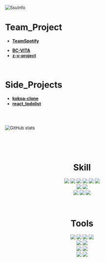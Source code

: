 ![SsuInfo](https://capsule-render.vercel.app/api?type=blur&height=300&color=gradient&text=Ssu의Project들&strokeWidth=2&section=footer&reversal=true&fontAlign=50&stroke=E0E0E0&fontSize=55&textBg=false)

# Team_Project

- [**TeamSpotify**](https://github.com/Ori0li/TeamSpotify)

<!-- - [**Studying Timer**](https://github.com/asom0160/team_portpolio) -->

<!-- - [**Pokemon**](https://github.com/asom0160/pokemon_JS_TeamProject) -->

- [**BC-VITA**](https://github.com/BC-VITA)
- [**z-v-project**](https://github.com/WAT-Bast/z-v-project)

<!-- - [**BCU_mentos**](https://github.com/KImSuim/BCU_mentos)

- [**BCU_Major_Website**](https://github.com/KImSuim/BCU_Major_Website) -->

  <br/>

# Side_Projects

<!-- - [**indiaPortfolio**](https://github.com/KImSuim/indiaPortfolio) -->

- [**kokoa-clone**](https://github.com/KImSuim/kokoa-clone)
- [**react_todolist**](https://github.com/KImSuim/react_todolist)

<!-- - [**GoogleCloneCoding**](https://github.com/KImSuim/GoogleCloneCoding) -->

<br>
<br>

![GitHub stats](https://github-readme-stats.vercel.app/api?username=KImSuim&show_icons=true&theme=dracula&count_private=true&cache_seconds=1800)

<br>
<br>
<br>

<!-- https://github.com/danmadeira/simple-icon-badges -->

<div align="center"> 
  
# Skill

<img src="https://img.shields.io/badge/html5-%23E34F26.svg?&style=for-the-badge&logo=html5&logoColor=white" />
<img src="https://img.shields.io/badge/css3-%231572B6.svg?&style=for-the-badge&logo=css3&logoColor=white" />
<img src="https://img.shields.io/badge/javascript-%23F7DF1E.svg?&style=for-the-badge&logo=javascript&logoColor=black" />
<img src="https://img.shields.io/badge/typescript-%233178C6.svg?&style=for-the-badge&logo=typescript&logoColor=white" />
<img src="https://img.shields.io/badge/react-%2361DAFB.svg?&style=for-the-badge&logo=react&logoColor=black" />
<img src="https://img.shields.io/badge/next.js-%23000000.svg?&style=for-the-badge&logo=next.js&logoColor=white" />
<br>
<img src="https://img.shields.io/badge/node.js-%23339933.svg?&style=for-the-badge&logo=node.js&logoColor=white" />
<img src="https://img.shields.io/badge/java-%23007396.svg?&style=for-the-badge&logo=java&logoColor=white" />
<br>
<img src="https://img.shields.io/badge/mysql-%234479A1.svg?&style=for-the-badge&logo=mysql&logoColor=white" />
<img src="https://img.shields.io/badge/oracle-%23F80000.svg?&style=for-the-badge&logo=oracle&logoColor=white" />
<img src="https://img.shields.io/badge/firebase-%23FFCA28.svg?&style=for-the-badge&logo=firebase&logoColor=black" />
<br>

<br/>
<br>

# Tools

<img src="https://img.shields.io/badge/visual%20studio%20code-%23007ACC.svg?&style=for-the-badge&logo=visual%20studio%20code&logoColor=white" />
<img src="https://img.shields.io/badge/intellij%20idea-%23000000.svg?&style=for-the-badge&logo=intellij%20idea&logoColor=white" />
<img src="https://img.shields.io/badge/android%20studio-%233DDC84.svg?&style=for-the-badge&logo=android%20studio&logoColor=black" />
<img src="https://img.shields.io/badge/eclipse%20ide-%232C2255.svg?&style=for-the-badge&logo=eclipse%20ide&logoColor=white" />
<br>
<img src="https://img.shields.io/badge/git-%23F05032.svg?&style=for-the-badge&logo=git&logoColor=white" />
<img src="https://img.shields.io/badge/github-%23181717.svg?&style=for-the-badge&logo=github&logoColor=white" />
<br>
<img src="https://img.shields.io/badge/tailwind%20css-%2338B2AC.svg?&style=for-the-badge&logo=tailwind%20css&logoColor=white" />
<img src="https://img.shields.io/badge/bootstrap-%237952B3.svg?&style=for-the-badge&logo=bootstrap&logoColor=white" />
<br>
<img src="https://img.shields.io/badge/notion-%23000000.svg?&style=for-the-badge&logo=notion&logoColor=white" />
<img src="https://img.shields.io/badge/figma-%23F24E1E.svg?&style=for-the-badge&logo=figma&logoColor=white" />

<br/>
<br>
<br>
<br>
</div>  
